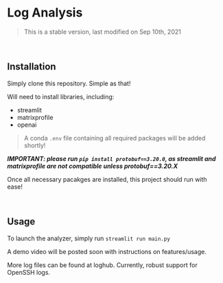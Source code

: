 # Log Analysis 

> This is a stable version, last modified on Sep 10th, 2021 

&nbsp; &nbsp;

## Installation 

Simply clone this repository. Simple as that! 

Will need to install libraries, including: 
- streamlit
- matrixprofile 
- openai 

> A conda `.env` file containing all required packages will be added shortly! 

***IMPORTANT: please run `pip install protobuf==3.20.0`, as streamlit and matrixprofile are not compatible unless protobuf==3.20.X***

Once all necessary pacakges are installed, this project should run with ease! 

&nbsp; &nbsp;

## Usage 

To launch the analyzer, simply run `streamlit run main.py`

A demo video will be posted soon with instructions on features/usage. 

More log files can be found at loghub. Currently, robust support for OpenSSH logs.